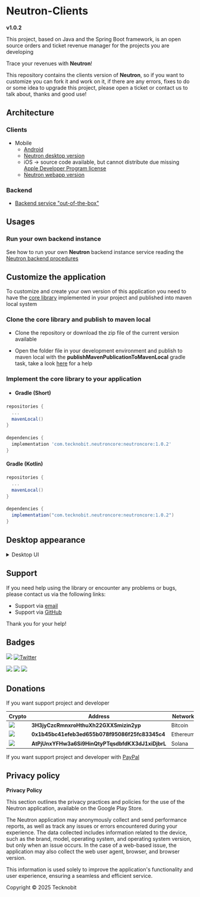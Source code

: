 # Neutron-Clients

**v1.0.2**

This project, based on Java and the Spring Boot framework, is an open source orders and ticket
revenue
manager for the projects you are developing

Trace your revenues with **Neutron**!

This repository contains the clients version of **Neutron**,
so if you want to customize you can fork it and work on it, if there are any errors, fixes to do or
some idea to upgrade this project, please open a ticket or contact us to talk about, thanks and good
use!

## Architecture

### Clients

- Mobile
  - [Android](https://play.google.com/store/apps/details?id=com.tecknobit.neutron)
  - [Neutron desktop version](https://github.com/N7ghtm4r3/Neutron-Clients/releases/tag/1.0.2)
  - iOS -> source code available, but cannot distribute due
    missing [Apple Developer Program license](https://developer.apple.com/programs/)
  - [Neutron webapp version](https://github.com/N7ghtm4r3/Neutron-Webapp/blob/main/README.md)

### Backend

- [Backend service "out-of-the-box"](https://github.com/N7ghtm4r3/Neutron/releases/tag/1.0.2)

## Usages

### Run your own backend instance

See how to run your own **Neutron** backend instance service reading
the [Neutron backend procedures](https://github.com/N7ghtm4r3/Neutron#readme)

## Customize the application

To customize and create your own version of this application you need to have
the [core library](https://github.com/N7ghtm4r3/Neutron/tree/main/core)
implemented in your project and published into maven local system

### Clone the core library and publish to maven local

- Clone the repository or download the zip file of the current version available

- Open the folder file in your development environment and publish to maven local with the
  **publishMavenPublicationToMavenLocal** gradle task, take a
  look [here](https://docs.gradle.org/current/userguide/publishing_maven.html)
  for a help

### Implement the core library to your application

- #### Gradle (Short)

```gradle
repositories {
  ...
  mavenLocal()
}

dependencies {
  implementation 'com.tecknobit.neutroncore:neutroncore:1.0.2'
}
```

#### Gradle (Kotlin)

```gradle
repositories {
  ...
  mavenLocal()
}

dependencies {
  implementation("com.tecknobit.neutroncore:neutroncore:1.0.2")
}
```

## Desktop appearance

<details>
  <summary>Desktop UI</summary>
  <img src="https://github.com/N7ghtm4r3/Neutron-Clients/blob/main/images/revenues_desktop_eng.png" alt="revenues"/>
  <img src="https://github.com/N7ghtm4r3/Neutron-Clients/blob/main/images/project_desktop_eng.png" alt="project"/>
</details>

## Support

If you need help using the library or encounter any problems or bugs, please contact us via the
following links:

- Support via [email](mailto:infotecknobitcompany@gmail.com)
- Support via [GitHub](https://github.com/N7ghtm4r3/Neutron-Clients/issues/new)

Thank you for your help!

## Badges

[![](https://img.shields.io/badge/Google_Play-414141?style=for-the-badge&logo=google-play&logoColor=white)](https://play.google.com/store/apps/developer?id=Tecknobit)
[![Twitter](https://img.shields.io/badge/Twitter-1DA1F2?style=for-the-badge&logo=twitter&logoColor=white)](https://twitter.com/tecknobit)

[![](https://img.shields.io/badge/Java-ED8B00?style=for-the-badge&logo=java&logoColor=white)](https://www.oracle.com/java/)
[![](https://img.shields.io/badge/Kotlin-0095D5?&style=for-the-badge&logo=kotlin&logoColor=white)](https://kotlinlang.org/)
[![](https://img.shields.io/badge/Android-3DDC84?style=for-the-badge&logo=android&logoColor=white)](https://play.google.com/store/apps/details?id=com.tecknobit.neutron)

## Donations

If you want support project and developer

| Crypto                                                                                              | Address                                          | Network  |
|-----------------------------------------------------------------------------------------------------|--------------------------------------------------|----------|
| ![](https://img.shields.io/badge/Bitcoin-000000?style=for-the-badge&logo=bitcoin&logoColor=white)   | **3H3jyCzcRmnxroHthuXh22GXXSmizin2yp**           | Bitcoin  |
| ![](https://img.shields.io/badge/Ethereum-3C3C3D?style=for-the-badge&logo=Ethereum&logoColor=white) | **0x1b45bc41efeb3ed655b078f95086f25fc83345c4**   | Ethereum |
| ![](https://img.shields.io/badge/Solana-000?style=for-the-badge&logo=Solana&logoColor=9945FF)       | **AtPjUnxYFHw3a6Si9HinQtyPTqsdbfdKX3dJ1xiDjbrL** | Solana   |

If you want support project and developer
with [PayPal](https://www.paypal.com/donate/?hosted_button_id=5QMN5UQH7LDT4)

## Privacy policy

**Privacy Policy**

This section outlines the privacy practices and policies for the use of the Neutron application,
available on
the Google Play Store.

The Neutron application may anonymously collect and send performance reports, as well as track any
issues or errors encountered during your experience. The data collected includes information related
to the device, such
as the brand, model, operating system, and operating system version, but only when an issue occurs.
In the case of a
web-based issue, the application may also collect the web user agent, browser, and browser version.

This information is used solely to improve the application's functionality and user experience,
ensuring a seamless and
efficient service.

Copyright © 2025 Tecknobit

